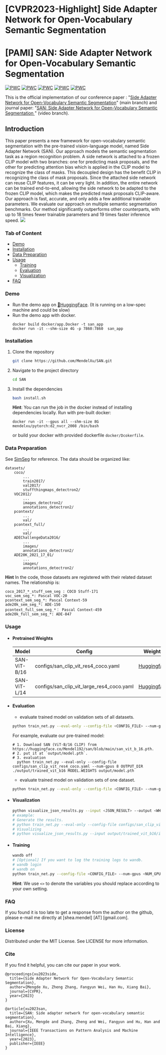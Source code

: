 # [CVPR2023-Highlight] Side Adapter Network for Open-Vocabulary Semantic Segmentation
# [PAMI] SAN: Side Adapter Network for Open-Vocabulary Semantic Segmentation
[![PWC](https://img.shields.io/endpoint.svg?url=https://paperswithcode.com/badge/side-adapter-network-for-open-vocabulary/open-vocabulary-semantic-segmentation-on-2)](https://paperswithcode.com/sota/open-vocabulary-semantic-segmentation-on-2?p=side-adapter-network-for-open-vocabulary)
[![PWC](https://img.shields.io/endpoint.svg?url=https://paperswithcode.com/badge/side-adapter-network-for-open-vocabulary/open-vocabulary-semantic-segmentation-on-3)](https://paperswithcode.com/sota/open-vocabulary-semantic-segmentation-on-3?p=side-adapter-network-for-open-vocabulary)
[![PWC](https://img.shields.io/endpoint.svg?url=https://paperswithcode.com/badge/side-adapter-network-for-open-vocabulary/open-vocabulary-semantic-segmentation-on-7)](https://paperswithcode.com/sota/open-vocabulary-semantic-segmentation-on-7?p=side-adapter-network-for-open-vocabulary)
[![PWC](https://img.shields.io/endpoint.svg?url=https://paperswithcode.com/badge/side-adapter-network-for-open-vocabulary/open-vocabulary-semantic-segmentation-on-1)](https://paperswithcode.com/sota/open-vocabulary-semantic-segmentation-on-1?p=side-adapter-network-for-open-vocabulary)
[![PWC](https://img.shields.io/endpoint.svg?url=https://paperswithcode.com/badge/side-adapter-network-for-open-vocabulary/open-vocabulary-semantic-segmentation-on-5)](https://paperswithcode.com/sota/open-vocabulary-semantic-segmentation-on-5?p=side-adapter-network-for-open-vocabulary)

This is the official implementation of our conference paper : "[Side Adapter Network for Open-Vocabulary Semantic Segmentation](https://arxiv.org/abs/2302.12242)" (main branch) and journal paper: "[SAN: Side Adapter Network for Open-Vocabulary Semantic Segmentation
](https://www.computer.org/csdl/journal/tp/2023/12/10238837/1QaEJ3q98aY)" (video branch).

## Introduction

This paper presents a new framework for open-vocabulary semantic segmentation with the pre-trained vision-language model, named Side Adapter Network (SAN). Our approach models the semantic segmentation task as a region recognition problem. A side network is attached to a frozen CLIP model with two branches: one for predicting mask proposals, and the other for predicting attention bias which is applied in the CLIP model to recognize the class of masks. This decoupled design has the benefit CLIP in recognizing the class of mask proposals. Since the attached side network can reuse CLIP features, it can be very light. In addition, the entire network can be trained end-to-end, allowing the side network to be adapted to the frozen CLIP model, which makes the predicted mask proposals CLIP-aware.
Our approach is fast, accurate, and only adds a few additional trainable parameters. We evaluate our approach on multiple semantic segmentation benchmarks. Our method significantly outperforms other counterparts, with up to 18 times fewer trainable parameters and 19 times faster inference speed. 
![](resources/arch.png)
### Tab of Content
- [Demo](#6)
- [Installation](#1)
- [Data Preparation](#2)
- [Usage](#3)
  - [Training](#5)
  - [Evaluation](#4)
  - [Visualization](#7)
  <!-- - [Visualization](#5) -->
- [FAQ](#8)

<span id="6"></span>

### Demo
- Run the demo app on [🤗HuggingFace](https://huggingface.co/spaces/Mendel192/SAN-Demo). (It is running on a low-spec machine and could be slow)
- Run the demo app with docker.
  ```
  docker build docker/app.Docker -t san_app
  docker run -it --shm-size 4G -p 7860:7860  san_app 
  ```
<span id="1"></span>

### Installation
1. Clone the repository
    ```sh
    git clone https://github.com/MendelXu/SAN.git
    ```
2. Navigate to the project directory
    ```sh
    cd SAN
    ```
3. Install the dependencies
    ```sh
    bash install.sh
    ```
   **Hint**: You can run the job in the docker instead of installing dependencies locally.
  Run with pre-built docker:
    ```
    docker run -it --gpus all --shm-size 8G mendelxu/pytorch:d2_nvcr_2008 /bin/bash
    ```
    or build your docker with provided dockerfile `docker/Dcokerfile`.

<span id="2"></span>

### Data Preparation
See [SimSeg](https://github.com/MendelXu/zsseg.baseline) for reference. The data should be organized like:
```
datasets/
    coco/
        ...
        train2017/
        val2017/
        stuffthingmaps_detectron2/
    VOC2012/
        ...
        images_detectron2/
        annotations_detectron2/
    pcontext/
        ...
        val/
    pcontext_full/
        ...
        val/
    ADEChallengeData2016/
        ...
        images/
        annotations_detectron2/
    ADE20K_2021_17_01/
        ...
        images/
        annotations_detectron2/        
```
**Hint** In the code, those datasets are registered with their related dataset names. The relationship is:
```
coco_2017_*_stuff_sem_seg : COCO Stuff-171
voc_sem_seg_*: Pascal VOC-20
pcontext_sem_seg_*: Pascal Context-59
ade20k_sem_seg_*: ADE-150
pcontext_full_sem_seg_*： Pascal Context-459
ade20k_full_sem_seg_*: ADE-847
```
<span id="3"></span>

### Usage


- #### Pretrained Weights

  |Model|Config |Weights|Logs|
  |-----|-------|---|---|
  |SAN-ViT-B/16|configs/san_clip_vit_res4_coco.yaml |[Huggingface](https://huggingface.co/Mendel192/san/resolve/main/san_vit_b_16.pth) |[Log](resources/san_vit_b_16.log)  | 
  |SAN-ViT-L/14|configs/san_clip_vit_large_res4_coco.yaml |[Huggingface](https://huggingface.co/Mendel192/san/resolve/main/san_vit_large_14.pth) |[Log](resources/san_vit_large_14.log)|


- #### Evaluation 

  <span id="4"></span>
  - evaluate trained model on validation sets of all datasets.
  ```sh
  python train_net.py --eval-only --config-file <CONFIG_FILE> --num-gpus <NUM_GPU> OUTPUT_DIR <OUTPUT_PATH> MODEL.WEIGHTS <TRAINED_MODEL_PATH>
  ```
   For example, evaluate our pre-trained model:
  ```
  # 1. Download SAN (ViT-B/16 CLIP) from https://huggingface.co/Mendel192/san/blob/main/san_vit_b_16.pth.
  # 2. put it at `output/model.pth`.
  # 3. evaluation
    python train_net.py --eval-only --config-file configs/san_clip_vit_res4_coco.yaml --num-gpus 8 OUTPUT_DIR ./output/trained_vit_b16 MODEL.WEIGHTS output/model.pth
  ```
  - evaluate trained model on validation sets of one dataset.
  ```sh
  python train_net.py --eval-only --config-file <CONFIG_FILE> --num-gpus <NUM_GPU> OUTPUT_DIR <OUTPUT_PATH> MODEL.WEIGHTS <TRAINED_MODEL_PATH> DATASETS.TEST "('<FILL_DATASET_NAME_HERE>',)"
  ```

- #### Visualization

  <span id="7"></span>

  ```sh
  python visualize_json_results.py --input <JSON_RESULT> --output <WHERE TO  SAVE VISUALIZATION RESULT> --dataset <DATASET>
  # example:
  # Generate the results.
  # python train_net.py --eval-only --config-file configs/san_clip_vit_res4_coco.yaml --num-gpus 1 OUTPUT_DIR ./output/trained_vit_b16 MODEL.WEIGHTS output/san/san_vit_b_16.pth DATASETS.TEST '("pcontext_sem_seg_val",)'
  # Visualizing
  # python visualize_json_results.py --input output/trained_vit_b16/inference/sem_seg_predictions.json --output output/viz --dataset pcontext_sem_seg_val
  ```

<span id="5"></span>
- #### Training
  
    ```sh
    wandb off
    # [Optional] If you want to log the training logs to wandb.
    # wandb login
    # wandb on
    python train_net.py --config-file <CONFIG_FILE> --num-gpus <NUM_GPU> OUTPUT_DIR <OUTPUT_PATH> WANDB.NAME <WANDB_LOG_NAME>
    ```
  **Hint**: We use `<>` to denote the variables you should replace according to your own setting.

### FAQ

<span id="8"></span>

If you found it is too late to get a response from the author on the github, please e-mail me directly at [shea.mendel] [AT] [gmail.com].

### License
Distributed under the MIT License. See LICENSE for more information.

### Cite 

If you find it helpful, you can cite our paper in your work.

```
@proceedings{xu2023side,
  title={Side Adapter Network for Open-Vocabulary Semantic Segmentation},
  author={Mengde Xu, Zheng Zhang, Fangyun Wei, Han Hu, Xiang Bai},
  journal={CVPR},
  year={2023}
}

@article{xu2023san,
  title={SAN: Side adapter network for open-vocabulary semantic segmentation},
  author={Xu, Mengde and Zhang, Zheng and Wei, Fangyun and Hu, Han and Bai, Xiang},
  journal={IEEE Transactions on Pattern Analysis and Machine Intelligence},
  year={2023},
  publisher={IEEE}
}
```


